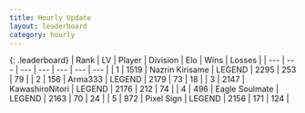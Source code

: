 ```yaml
---
title: Hourly Update
layout: leaderboard
category: hourly
---
```


{: .leaderboard}
| Rank | LV | Player | Division | Elo | Wins | Losses |
| --- | --- | --- | --- | --- | --- | --- |
| <span data-change="0">1</span> | 1519 | <span title="ID: 315148">Nazrin Kirisame</span> | LEGEND | <span data-change="0">2295</span> | <span data-change="0">253</span> | <span data-change="0">79</span> |
| <span data-change="0">2</span> | 156 | <span title="ID: 402844">Arma333</span> | LEGEND | <span data-change="0">2179</span> | <span data-change="0">73</span> | <span data-change="0">18</span> |
| <span data-change="0">3</span> | 2147 | <span title="ID: 164871">KawashiroNitori</span> | LEGEND | <span data-change="0">2176</span> | <span data-change="0">212</span> | <span data-change="0">74</span> |
| <span data-change="0">4</span> | 496 | <span title="ID: 512212">Eagle Soulmate</span> | LEGEND | <span data-change="0">2163</span> | <span data-change="0">70</span> | <span data-change="0">24</span> |
| <span data-change="0">5</span> | 872 | <span title="ID: 568882">Pixel Sign</span> | LEGEND | <span data-change="0">2156</span> | <span data-change="0">171</span> | <span data-change="0">124</span> |